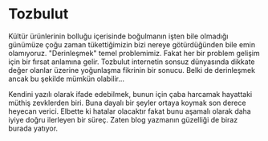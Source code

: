 # Tozbulut

Kültür ürünlerinin bolluğu içerisinde boğulmanın işten bile olmadığı günümüze çoğu zaman tükettiğimizin bizi nereye götürdüğünden bile emin olamıyoruz. "Derinleşmek" temel problemimiz. Fakat her bir problem gelişim için bir fırsat anlamına gelir. Tozbulut internetin sonsuz dünyasında dikkate değer olanlar üzerine yoğunlaşma fikrinin bir sonucu. Belki de derinleşmek ancak bu şekilde mümkün olabilir...

Kendini yazılı olarak ifade edebilmek, bunun için çaba harcamak hayattaki müthiş zevklerden biri. Buna dayalı bir şeyler ortaya koymak son derece heyecan verici. Elbette ki hatalar olacaktır fakat bunu aşamalı olarak daha iyiye doğru ilerleyen bir süreç. Zaten blog yazmanın güzelliği de biraz burada yatıyor.

